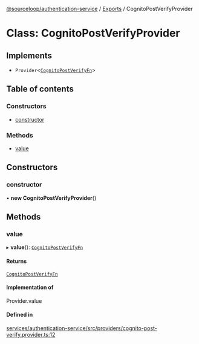 [@sourceloop/authentication-service](../README.md) / [Exports](../modules.md) / CognitoPostVerifyProvider

# Class: CognitoPostVerifyProvider

## Implements

- `Provider`<[`CognitoPostVerifyFn`](../modules.md#cognitopostverifyfn)\>

## Table of contents

### Constructors

- [constructor](CognitoPostVerifyProvider.md#constructor)

### Methods

- [value](CognitoPostVerifyProvider.md#value)

## Constructors

### constructor

• **new CognitoPostVerifyProvider**()

## Methods

### value

▸ **value**(): [`CognitoPostVerifyFn`](../modules.md#cognitopostverifyfn)

#### Returns

[`CognitoPostVerifyFn`](../modules.md#cognitopostverifyfn)

#### Implementation of

Provider.value

#### Defined in

[services/authentication-service/src/providers/cognito-post-verify.provider.ts:12](https://github.com/sourcefuse/loopback4-microservice-catalog/blob/bc2553587/services/authentication-service/src/providers/cognito-post-verify.provider.ts#L12)
